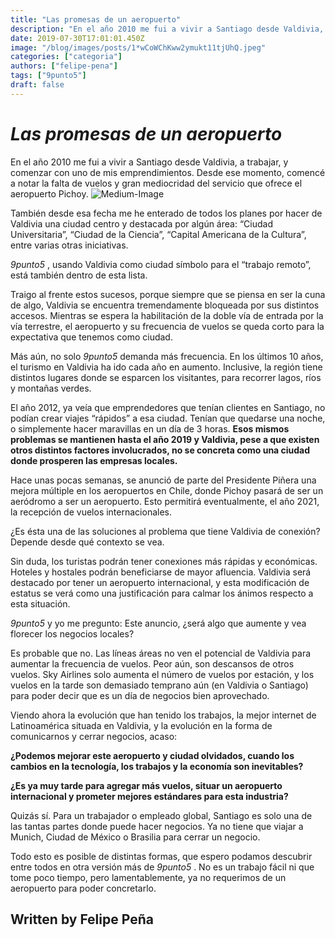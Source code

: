 ```yaml
---
title: "Las promesas de un aeropuerto"
description: "En el año 2010 me fui a vivir a Santiago desde Valdivia, a trabajar, y comenzar con uno de mis emprendimientos. Desde ese momento, comencé a notar la falta de vuelos y gran mediocridad del servicio…"
date: 2019-07-30T17:01:01.450Z
image: "/blog/images/posts/1*wCoWChKww2ymukt11tjUhQ.jpeg"
categories: ["categoria"]
authors: ["felipe-pena"]
tags: ["9punto5"]
draft: false
---
```



# ***Las promesas de un aeropuerto*** 

En el año 2010 me fui a vivir a Santiago desde Valdivia, a trabajar, y comenzar con uno de mis emprendimientos. Desde ese momento, comencé a notar la falta de vuelos y gran mediocridad del servicio que ofrece el aeropuerto Pichoy.
![Medium-Image](/blog/images/1*wCoWChKww2ymukt11tjUhQ.jpeg)

También desde esa fecha me he enterado de todos los planes por hacer de Valdivia una ciudad centro y destacada por algún área: “Ciudad Universitaria”, “Ciudad de la Ciencia”, “Capital Americana de la Cultura”, entre varias otras iniciativas.

*9punto5* , usando Valdivia como ciudad símbolo para el “trabajo remoto”, está también dentro de esta lista.

Traigo al frente estos sucesos, porque siempre que se piensa en ser la cuna de algo, Valdivia se encuentra tremendamente bloqueada por sus distintos accesos. Mientras se espera la habilitación de la doble vía de entrada por la vía terrestre, el aeropuerto y su frecuencia de vuelos se queda corto para la expectativa que tenemos como ciudad.

Más aún, no solo *9punto5*  demanda más frecuencia. En los últimos 10 años, el turismo en Valdivia ha ido cada año en aumento. Inclusive, la región tiene distintos lugares donde se esparcen los visitantes, para recorrer lagos, ríos y montañas verdes.

El año 2012, ya veía que emprendedores que tenían clientes en Santiago, no podían crear viajes “rápidos” a esa ciudad. Tenían que quedarse una noche, o simplemente hacer maravillas en un día de 3 horas. **Esos mismos problemas se mantienen hasta el año 2019 y Valdivia, pese a que existen otros distintos factores involucrados, no se concreta como una ciudad donde prosperen las empresas locales.**

Hace unas pocas semanas, se anunció de parte del Presidente Piñera una mejora múltiple en los aeropuertos en Chile, donde Pichoy pasará de ser un aeródromo a ser un aeropuerto. Esto permitirá eventualmente, el año 2021, la recepción de vuelos internacionales.

¿Es ésta una de las soluciones al problema que tiene Valdivia de conexión? Depende desde qué contexto se vea.

Sin duda, los turistas podrán tener conexiones más rápidas y económicas. Hoteles y hostales podrán beneficiarse de mayor afluencia. Valdivia será destacado por tener un aeropuerto internacional, y esta modificación de estatus se verá como una justificación para calmar los ánimos respecto a esta situación.

*9punto5*  y yo me pregunto: Este anuncio, ¿será algo que aumente y vea florecer los negocios locales?

Es probable que no. Las líneas áreas no ven el potencial de Valdivia para aumentar la frecuencia de vuelos. Peor aún, son descansos de otros vuelos. Sky Airlines solo aumenta el número de vuelos por estación, y los vuelos en la tarde son demasiado temprano aún (en Valdivia o Santiago) para poder decir que es un día de negocios bien aprovechado.

Viendo ahora la evolución que han tenido los trabajos, la mejor internet de Latinoamérica situada en Valdivia, y la evolución en la forma de comunicarnos y cerrar negocios, acaso:

**¿Podemos mejorar este aeropuerto y ciudad olvidados, cuando los cambios en la tecnología, los trabajos y la economía son inevitables?**

**¿Es ya muy tarde para agregar más vuelos, situar un aeropuerto internacional y prometer mejores estándares para esta industria?**

Quizás sí. Para un trabajador o empleado global, Santiago es solo una de las tantas partes donde puede hacer negocios. Ya no tiene que viajar a Munich, Ciudad de México o Brasilia para cerrar un negocio.

Todo esto es posible de distintas formas, que espero podamos descubrir entre todos en otra versión más de *9punto5* . No es un trabajo fácil ni que tome poco tiempo, pero lamentablemente, ya no requerimos de un aeropuerto para poder concretarlo.

## Written by Felipe Peña
